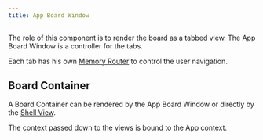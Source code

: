 ```yaml
---
title: App Board Window
---
```


The role of this component is to render the board as a tabbed view.
The App Board Window is a controller for the tabs.

Each tab has his own [Memory Router][1] to control the user navigation.

## Board Container
A Board Container can be rendered by the App Board Window or directly by the [Shell View][2].

The context passed down to the views is bound to the App context.

[1]: https://reacttraining.com/react-router/web/api/MemoryRouter
[2]: shell_view.md

